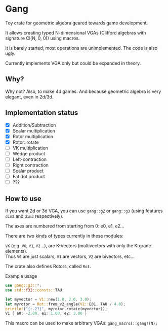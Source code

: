 # Gang

Toy crate for geometric algebra geared towards game development.

It allows creating typed N-dimensional VGAs (Clifford algebras with signature Cl(N, 0, 0)) using macros.

It is barely started, most operations are unimplemented. The code is also ugly.

Currently implements VGA only but could be expanded in theory.

## Why?

Why not? Also, to make 4d games. And because geometric algebra is very elegant, even in 2d/3d.

## Implementation status

- [x] Addition/Subtraction
- [x] Scalar multiplication
- [x] Rotor multiplication
- [x] Rotor::rotate
- [ ] VK multiplication
- [ ] Wedge product
- [ ] Left-contraction
- [ ] Right contraction
- [ ] Scalar product
- [ ] Fat dot product
- [ ] ???

## How to use

If you want 2d or 3d VGA, you can use `gang::g2` or `gang::g3` (using features `dim2` and `dim3` respectively).

The axes are numbered from starting from 0: e0, e1, e2...

There are two kinds of types currently in these modules:

`VK` (e.g. `V0`, `V1`, `V2`...), are K-Vectors (multivectors with only the K-grade elements).  
Thus `V0` are just scalars, `V1` are vectors, `V2` are bivectors, etc...

The crate also defines Rotors, called `Rot`.

Example usage
```rust
use gang::g3::*;
use std::f32::consts::TAU;

let myvector = V1::new(1.0, 2.0, 3.0);
let myrotor = Rot::from_v2_angle(V2::E01, TAU / 4.0);
println!("{:.2?}", myrotor.rotate(myvector));
V1 { e0: -2.00, e1: 1.00, e2: 3.00 }
```

This macro can be used to make arbitrary VGAs: `gang_macros::gang!(N);`

